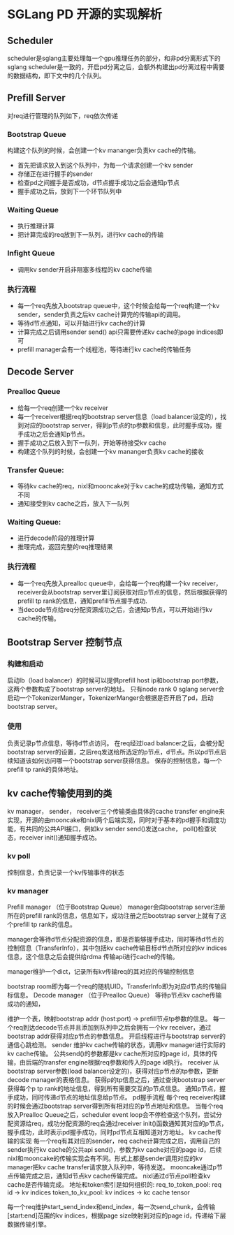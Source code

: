 # SGLang PD 开源的实现解析

## Scheduler
scheduler是sglang主要处理每一个gpu推理任务的部分，和非pd分离形式下的sglang scheduler是一致的，开启pd分离之后，会额外构建出pd分离过程中需要的数据结构，即下文中的几个队列。

## Prefill Server 
对req进行管理的队列如下，req依次传递

### Bootstrap Queue
构建这个队列的时候，会创建一个kv mananger负责kv cache的传输。
- 首先把请求放入到这个队列中，为每一个请求创建一个kv sender
- 存储正在进行握手的sender
- 检查pd之间握手是否成功，d节点握手成功之后会通知p节点
- 握手成功之后，放到下一个环节队列中
 

### Waiting Queue
- 执行推理计算
- 把计算完成的req放到下一队列，进行kv cache的传输

### Infight Queue
- 调用kv sender开启非阻塞多线程的kv cache传输

### 执行流程
- 每一个req先放入bootstrap queue中，这个时候会给每一个req构建一个kv sender，sender负责之后kv cache计算完的传输api的调用。
- 等待d节点通知，可以开始进行kv cache的计算
- 计算完成之后调用sender send() api只需要传递kv cache的page indices即可
- prefill manager会有一个线程池，等待进行kv cache的传输任务

## Decode Server 

### Prealloc Queue 
- 给每一个req创建一个kv receiver
- 每一个receiver根据req的bootstrap server信息（load balancer设定的），找到对应的bootstrap server，得到p节点的tp参数和信息，此时握手成功，握手成功之后会通知p节点。
- 握手成功之后放入到下一队列，开始等待接受kv cache
- 构建这个队列的时候，会创建一个kv mananger负责kv cache的接收

### Transfer Queue:
- 等待kv cache的req，nixl和mooncake对于kv cache的成功传输，通知方式不同
- 通知接受到kv cache之后，放入下一队列

### Waiting Queue:
- 进行decode阶段的推理计算
- 推理完成，返回完整的req推理结果

### 执行流程
- 每一个req先放入prealloc queue中，会给每一个req构建一个kv receiver，receiver会从bootstrap server里订阅获取对应p节点的信息，然后根据获得的prefill
 tp rank的信息，通知prefill节点握手成功.
- 当decode节点给req分配资源成功之后，会通知p节点，可以开始进行kv cache的传输。

## Bootstrap Server 控制节点

### 构建和启动
启动lb（load balancer）的时候可以提供prefill host ip和bootstrap port参数，这两个参数构成了bootstrap server的地址。
只有node rank 0 sglang server会启动一个TokenizerManger，TokenizerManger会根据是否开启了pd，启动bootstrap server。

### 使用
负责记录p节点信息，等待d节点访问。
在req经过load balancer之后，会被分配bootstrap server的设置，之后req发送给所选定的p节点，d节点。所以pd节点后续知道该如何访问哪一个bootstrap server获得信息。
保存的控制信息，每一个prefill tp rank的具体地址。

## kv cache传输使用到的类
kv manager， sender， receiver三个传输类由具体的cache transfer engine来实现，开源的由mooncake和nixl两个后端实现，同时对于基本的pd握手和调度功能，有共同的公共API接口，例如kv sender send()发送cache， poll()检查状态，receiver init()通知握手成功。
### kv poll

控制信息，负责记录一个kv传输事件的状态

### kv manager
Prefill manager （位于Bootstrap Queue）
manager会向bootstrap server注册所在的prefill rank的信息，信息如下，成功注册之后bootstrap server上就有了这个prefill tp rank的信息。

manager会等待d节点分配资源的信息，即是否能够握手成功，同时等待d节点的控制信息（TransferInfo），其中包括kv cache传输目标d节点所对应的kv indices信息，这个信息之后会提供给rdma 传输api进行cache的传输。

manager维护一个dict，记录所有kv传输req的其对应的传输控制信息

bootstrap room即为每一个req的随机UID。TransferInfo即为对应d节点的传输目标信息。
Decode manager （位于Prealloc Queue）
等待p节点kv cache传输成功的通知，

维护一个表，映射bootstrap addr (host:port) -> prefill节点tp参数的信息。
每一个req到达decode节点并且添加到队列中之后会拥有一个kv receiver，通过bootstrap addr获得对应p节点的参数信息。
开启线程进行与bootstrap server的通信心跳检测。
sender
维护kv cache传输的状态，调用kv manager进行实际的kv cache传输。
公共send()的参数都是kv cache所对应的page id，具体的传输，由后端的transfer engine根据req参数和传入的page id执行。
receiver
从bootstrap server参数(load balancer设定的)，获得对应p节点的tp参数，更新decode manager的表格信息。
获得p的tp信息之后，通过查询bootstrap server获得每个p tp rank的地址信息，得到所有需要交互的p节点信息。
通知p节点，握手成功，同时传递d节点的地址信息给p节点。
pd握手流程
每个req receiver构建的时候会通过bootstrap server得到所有相对应的p节点地址和信息。
当每个req放入Prealloc Queue之后，scheduler event loop会不停检查这个队列，尝试分配资源给req，成功分配资源的req会通过receiver init()函数通知其对应的p节点，握手成功，此时表示pd握手成功，同时pd节点互相知道对方地址。
kv cache传输的实现
每一个req有其对应的sender，req cache计算完成之后，调用自己的sender执行kv cache的公共api send()，参数为kv cache对应的page id，后续nixl和mooncake的传输实现会有不同。形式上都是sender调用对应的kv manager把kv cache transfer请求放入队列中，等待发送。
mooncake通过p节点传输完成之后，通知d节点kv cache传输完成。
nixl通过d节点poll检查kv cache是否传输完成。
地址和token索引是如何组织的:
req_to_token_pool:  req id -> kv indices
token_to_kv_pool:  kv indices -> kc cache tensor

每一个req维护start_send_index和end_index，每一次send_chunk，会传输[start:end]范围的kv indices，根据page size映射到对应的page id，传递给下层数据传输引擎。
